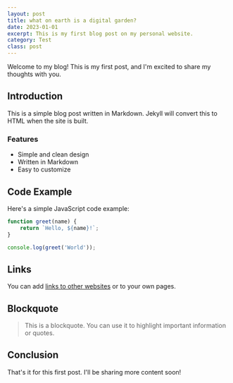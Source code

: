 ```yaml
---
layout: post
title: what on earth is a digital garden?
date: 2023-01-01
excerpt: This is my first blog post on my personal website.
category: Test
class: post
---
```


Welcome to my blog! This is my first post, and I'm excited to share my thoughts with you.

## Introduction

This is a simple blog post written in Markdown. Jekyll will convert this to HTML when the site is built.

### Features

* Simple and clean design
* Written in Markdown
* Easy to customize

## Code Example

Here's a simple JavaScript code example:

```javascript
function greet(name) {
    return `Hello, ${name}!`;
}

console.log(greet('World'));
```

## Links

You can add [links to other websites](https://google.com) or to your own pages.

## Blockquote

> This is a blockquote. You can use it to highlight important information or quotes.

## Conclusion

That's it for this first post. I'll be sharing more content soon! 